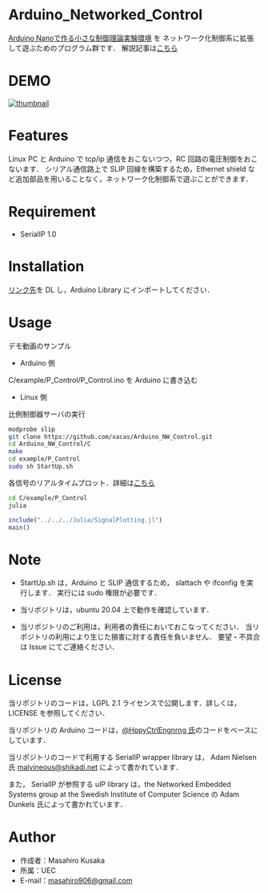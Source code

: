 # Arduino_Networked_Control

[Arduino Nanoで作る小さな制御理論実験環境](https://qiita.com/HppyCtrlEngnrng/items/38047016944f60724da8) を
ネットワーク化制御系に拡張して遊ぶためのプログラム群です．
解説記事は[こちら](https://qiita.com/lxacas/items/7af052ff38fa6a4c5435)

# DEMO
 
 [![thumbnail](https://pbs.twimg.com/ext_tw_video_thumb/1294636262259748870/pu/img/Vcg0JoUhMITbztZ9.jpg)](https://twitter.com/i/status/1294636316978634752)
 
# Features
 
 Linux PC と Arduino で tcp/ip 通信をおこないつつ，RC 回路の電圧制御をおこないます．
 シリアル通信路上で SLIP 回線を構築するため，Ethernet shield など追加部品を用いることなく，ネットワーク化制御系で遊ぶことができます．
 
# Requirement
 
* SerialIP 1.0
 
# Installation

[リンク先](https://github.com/Inokinoki/SerialIP)を DL し，Arduino Library にインポートしてください．

# Usage
 
デモ動画のサンプル
 
* Arduino 側

C/example/P_Control/P_Control.ino を Arduino に書き込む

* Linux 側

比例制御器サーバの実行

```bash
modprobe slip
git clone https://github.com/xacas/Arduino_NW_Control.git
cd Arduino_NW_Control/C
make
cd example/P_Control
sudo sh StartUp.sh
```
 
 各信号のリアルタイムプロット．詳細は[こちら](https://qiita.com/lxacas/items/4f0ab61e59981dcb3cdd)
 
 ```bash
 cd C/example/P_Control
 julia
 ```
 
 ```julia
 include("../../../Julia/SignalPlotting.jl")
 main()
 ```
 
# Note
 
 * StartUp.sh は，Arduino と SLIP 通信するため，
 slattach や ifconfig を実行します．
 実行には sudo 権限が必要です．
 
 * 当リポジトリは，ubuntu 20.04 上で動作を確認しています．
 
 * 当リポジトリのご利用は，利用者の責任においておこなってください．
 当リポジトリの利用により生じた損害に対する責任を負いません．
 要望・不具合は Issue にてご連絡ください．
 
# License
 
 当リポジトリのコードは，LGPL 2.1 ライセンスで公開します．詳しくは，LICENSE を参照してください．
 
 当リポジトリの Arduino コードは，[@HppyCtrlEngnrng 氏](https://qiita.com/HppyCtrlEngnrng)のコードをベースにしています．
 
 当リポジトリのコードで利用する SerialIP wrapper library は， Adam Nielsen 氏 <malvineous@shikadi.net>
によって書かれています．

また， SerialIP が参照する uIP library は，the Networked Embedded Systems group at the 
Swedish Institute of Computer Science の Adam Dunkels 氏によって書かれています．
 
# Author
 
* 作成者：Masahiro Kusaka
* 所属：UEC
* E-mail：masahiro906@gmail.com
